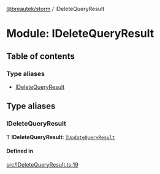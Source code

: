 [@breautek/storm](../README.md) / IDeleteQueryResult

# Module: IDeleteQueryResult

## Table of contents

### Type aliases

- [IDeleteQueryResult](IDeleteQueryResult.md#ideletequeryresult)

## Type aliases

### IDeleteQueryResult

Ƭ **IDeleteQueryResult**: [`IUpdateQueryResult`](../interfaces/IUpdateQueryResult.IUpdateQueryResult-1.md)

#### Defined in

[src/IDeleteQueryResult.ts:19](https://github.com/breautek/storm/blob/3845ece/src/IDeleteQueryResult.ts#L19)

